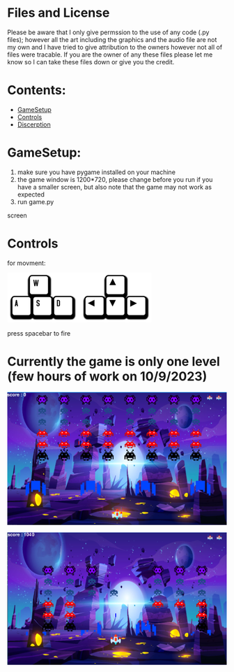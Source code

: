 # Files and License

Please be aware that I only give permssion to the use of any code (.py files); however all the art
including the graphics and the audio file are not my own and I have tried to give attribution to the owners
however not all of files were tracable.
If you are the owner of any these files please let me know so I can take these files down or give you the credit.

# Contents:

- [GameSetup](#GameSetup)
- [Controls](#Controls)
- [Discerption](#currently-the-game-is-only-one-level-few-hours-of-work-on-1092023)



# GameSetup:

1. make sure you have pygame installed on your machine
2. the game window is 1200*720, please change before you run if you have a smaller screen, but also note that the game may not work as expected   
4. run game.py

screen

# Controls

for movment:

![movment_controls](https://github.com/A-AboElnaga/small_projects/blob/main/SpaceInvaders/movment_controls.png)

press spacebar to fire


# Currently the game is only one level (few hours of work on 10/9/2023)

![Screenshot1](https://github.com/A-AboElnaga/small_projects/blob/main/SpaceInvaders/Screenshot1.png)

![Screenshot2](https://github.com/A-AboElnaga/small_projects/blob/main/SpaceInvaders/Screenshot2.png)

